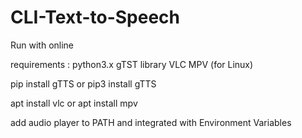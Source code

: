 # CLI-Text-to-Speech
Run with online

requirements :
python3.x
gTST library
VLC
MPV (for Linux)

pip install gTTS
or
pip3 install gTTS

apt install vlc
or
apt install mpv

add audio player to PATH and integrated with Environment Variables




